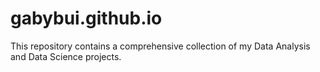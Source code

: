 # gabybui.github.io
 This repository contains a comprehensive collection of my Data Analysis and Data Science projects.
